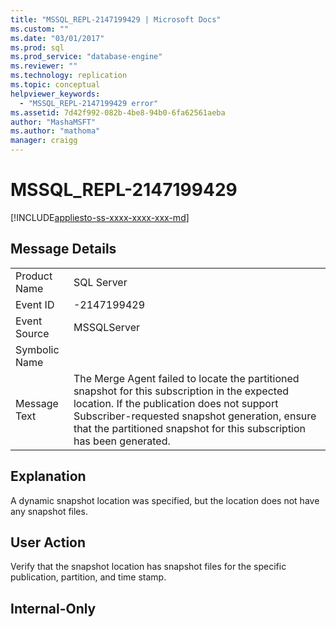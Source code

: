 ```yaml
---
title: "MSSQL_REPL-2147199429 | Microsoft Docs"
ms.custom: ""
ms.date: "03/01/2017"
ms.prod: sql
ms.prod_service: "database-engine"
ms.reviewer: ""
ms.technology: replication
ms.topic: conceptual
helpviewer_keywords: 
  - "MSSQL_REPL-2147199429 error"
ms.assetid: 7d42f992-082b-4be8-94b0-6fa62561aeba
author: "MashaMSFT"
ms.author: "mathoma"
manager: craigg
---
```

# MSSQL_REPL-2147199429
[!INCLUDE[appliesto-ss-xxxx-xxxx-xxx-md](../../includes/appliesto-ss-xxxx-xxxx-xxx-md.md)]
    
## Message Details  
  
|||  
|-|-|  
|Product Name|SQL Server|  
|Event ID|-2147199429|  
|Event Source|MSSQLServer|  
|Symbolic Name||  
|Message Text|The Merge Agent failed to locate the partitioned snapshot for this subscription in the expected location. If the publication does not support Subscriber-requested snapshot generation, ensure that the partitioned snapshot for this subscription has been generated.|  
  
## Explanation  
 A dynamic snapshot location was specified, but the location does not have any snapshot files.  
  
## User Action  
 Verify that the snapshot location has snapshot files for the specific publication, partition, and time stamp.  
  
## Internal-Only  
  
